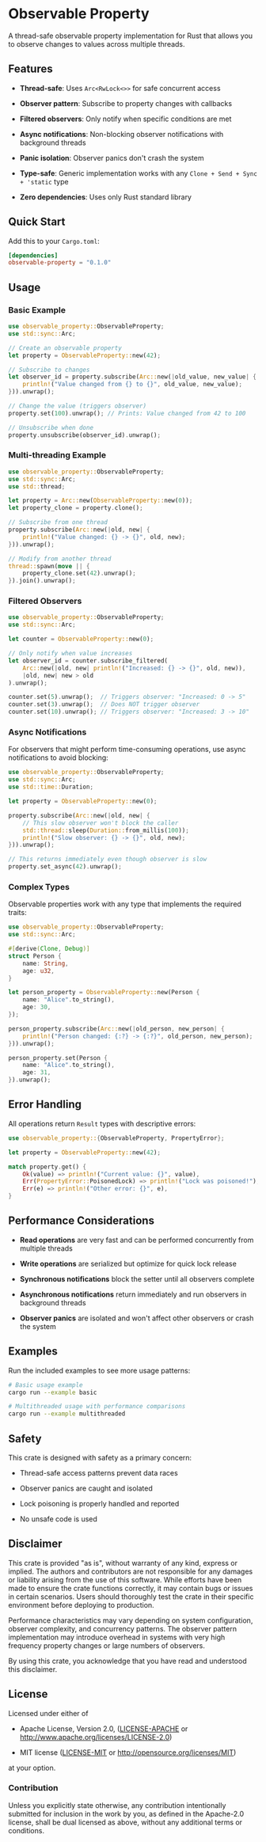 # Observable Property

A thread-safe observable property implementation for Rust that allows you to observe changes to values across multiple threads.

## Features

* **Thread-safe**: Uses `Arc<RwLock<>>` for safe concurrent access

* **Observer pattern**: Subscribe to property changes with callbacks

* **Filtered observers**: Only notify when specific conditions are met

* **Async notifications**: Non-blocking observer notifications with background threads

* **Panic isolation**: Observer panics don't crash the system

* **Type-safe**: Generic implementation works with any `Clone + Send + Sync + 'static` type

* **Zero dependencies**: Uses only Rust standard library

## Quick Start

Add this to your `Cargo.toml`:

```toml
[dependencies]
observable-property = "0.1.0"
```

## Usage

### Basic Example

```rust
use observable_property::ObservableProperty;
use std::sync::Arc;

// Create an observable property
let property = ObservableProperty::new(42);

// Subscribe to changes
let observer_id = property.subscribe(Arc::new(|old_value, new_value| {
    println!("Value changed from {} to {}", old_value, new_value);
})).unwrap();

// Change the value (triggers observer)
property.set(100).unwrap(); // Prints: Value changed from 42 to 100

// Unsubscribe when done
property.unsubscribe(observer_id).unwrap();
```

### Multi-threading Example

```rust
use observable_property::ObservableProperty;
use std::sync::Arc;
use std::thread;

let property = Arc::new(ObservableProperty::new(0));
let property_clone = property.clone();

// Subscribe from one thread
property.subscribe(Arc::new(|old, new| {
    println!("Value changed: {} -> {}", old, new);
})).unwrap();

// Modify from another thread
thread::spawn(move || {
    property_clone.set(42).unwrap();
}).join().unwrap();
```

### Filtered Observers

```rust
use observable_property::ObservableProperty;
use std::sync::Arc;

let counter = ObservableProperty::new(0);

// Only notify when value increases
let observer_id = counter.subscribe_filtered(
    Arc::new(|old, new| println!("Increased: {} -> {}", old, new)),
    |old, new| new > old
).unwrap();

counter.set(5).unwrap();  // Triggers observer: "Increased: 0 -> 5"
counter.set(3).unwrap();  // Does NOT trigger observer
counter.set(10).unwrap(); // Triggers observer: "Increased: 3 -> 10"
```

### Async Notifications

For observers that might perform time-consuming operations, use async notifications to avoid blocking:

```rust
use observable_property::ObservableProperty;
use std::sync::Arc;
use std::time::Duration;

let property = ObservableProperty::new(0);

property.subscribe(Arc::new(|old, new| {
    // This slow observer won't block the caller
    std::thread::sleep(Duration::from_millis(100));
    println!("Slow observer: {} -> {}", old, new);
})).unwrap();

// This returns immediately even though observer is slow
property.set_async(42).unwrap();
```

### Complex Types

Observable properties work with any type that implements the required traits:

```rust
use observable_property::ObservableProperty;
use std::sync::Arc;

#[derive(Clone, Debug)]
struct Person {
    name: String,
    age: u32,
}

let person_property = ObservableProperty::new(Person {
    name: "Alice".to_string(),
    age: 30,
});

person_property.subscribe(Arc::new(|old_person, new_person| {
    println!("Person changed: {:?} -> {:?}", old_person, new_person);
})).unwrap();

person_property.set(Person {
    name: "Alice".to_string(),
    age: 31,
}).unwrap();
```

## Error Handling

All operations return `Result` types with descriptive errors:

```rust
use observable_property::{ObservableProperty, PropertyError};

let property = ObservableProperty::new(42);

match property.get() {
    Ok(value) => println!("Current value: {}", value),
    Err(PropertyError::PoisonedLock) => println!("Lock was poisoned!"),
    Err(e) => println!("Other error: {}", e),
}
```

## Performance Considerations

* **Read operations** are very fast and can be performed concurrently from multiple threads

* **Write operations** are serialized but optimize for quick lock release

* **Synchronous notifications** block the setter until all observers complete

* **Asynchronous notifications** return immediately and run observers in background threads

* **Observer panics** are isolated and won't affect other observers or crash the system

## Examples

Run the included examples to see more usage patterns:

```bash
# Basic usage example
cargo run --example basic

# Multithreaded usage with performance comparisons
cargo run --example multithreaded
```

## Safety

This crate is designed with safety as a primary concern:

* Thread-safe access patterns prevent data races

* Observer panics are caught and isolated

* Lock poisoning is properly handled and reported

* No unsafe code is used

## Disclaimer

This crate is provided "as is", without warranty of any kind, express or implied. The authors and contributors are not responsible for any damages or liability arising from the use of this software. While efforts have been made to ensure the crate functions correctly, it may contain bugs or issues in certain scenarios. Users should thoroughly test the crate in their specific environment before deploying to production.

Performance characteristics may vary depending on system configuration, observer complexity, and concurrency patterns. The observer pattern implementation may introduce overhead in systems with very high frequency property changes or large numbers of observers.

By using this crate, you acknowledge that you have read and understood this disclaimer.

## License

Licensed under either of

* Apache License, Version 2.0, ([LICENSE-APACHE](https://www.google.com/search?q=LICENSE-APACHE) or <http://www.apache.org/licenses/LICENSE-2.0>)

* MIT license ([LICENSE-MIT](https://www.google.com/search?q=LICENSE-MIT) or <http://opensource.org/licenses/MIT>)

at your option.

### Contribution

Unless you explicitly state otherwise, any contribution intentionally submitted for inclusion in the work by you, as defined in the Apache-2.0 license, shall be dual licensed as above, without any additional terms or conditions.

